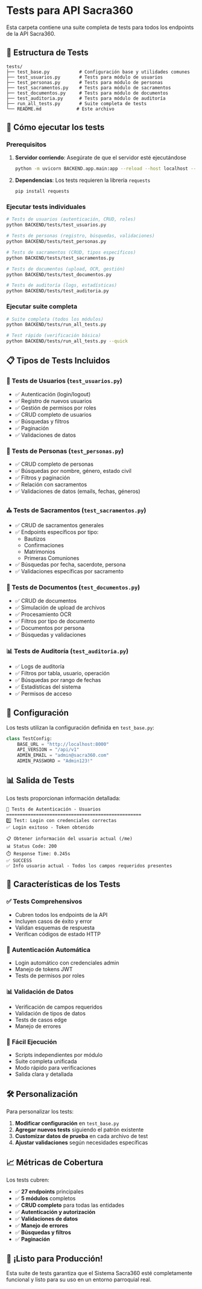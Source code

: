 # Tests para API Sacra360

Esta carpeta contiene una suite completa de tests para todos los endpoints de la API Sacra360.

## 📁 Estructura de Tests

```
tests/
├── test_base.py           # Configuración base y utilidades comunes
├── test_usuarios.py       # Tests para módulo de usuarios
├── test_personas.py       # Tests para módulo de personas  
├── test_sacramentos.py    # Tests para módulo de sacramentos
├── test_documentos.py     # Tests para módulo de documentos
├── test_auditoria.py      # Tests para módulo de auditoría
├── run_all_tests.py       # Suite completa de tests
└── README.md             # Este archivo
```

## 🚀 Cómo ejecutar los tests

### Prerequisitos

1. **Servidor corriendo**: Asegúrate de que el servidor esté ejecutándose
   ```bash
   python -m uvicorn BACKEND.app.main:app --reload --host localhost --port 8000
   ```

2. **Dependencias**: Los tests requieren la librería `requests`
   ```bash
   pip install requests
   ```

### Ejecutar tests individuales

```bash
# Tests de usuarios (autenticación, CRUD, roles)
python BACKEND/tests/test_usuarios.py

# Tests de personas (registro, búsquedas, validaciones)  
python BACKEND/tests/test_personas.py

# Tests de sacramentos (CRUD, tipos específicos)
python BACKEND/tests/test_sacramentos.py

# Tests de documentos (upload, OCR, gestión)
python BACKEND/tests/test_documentos.py

# Tests de auditoría (logs, estadísticas)
python BACKEND/tests/test_auditoria.py
```

### Ejecutar suite completa

```bash
# Suite completa (todos los módulos)
python BACKEND/tests/run_all_tests.py

# Test rápido (verificación básica)
python BACKEND/tests/run_all_tests.py --quick
```

## 📋 Tipos de Tests Incluidos

### 🔐 Tests de Usuarios (`test_usuarios.py`)
- ✅ Autenticación (login/logout)
- ✅ Registro de nuevos usuarios
- ✅ Gestión de permisos por roles
- ✅ CRUD completo de usuarios
- ✅ Búsquedas y filtros
- ✅ Paginación
- ✅ Validaciones de datos

### 👥 Tests de Personas (`test_personas.py`)
- ✅ CRUD completo de personas
- ✅ Búsquedas por nombre, género, estado civil
- ✅ Filtros y paginación
- ✅ Relación con sacramentos
- ✅ Validaciones de datos (emails, fechas, géneros)

### ⛪ Tests de Sacramentos (`test_sacramentos.py`)
- ✅ CRUD de sacramentos generales
- ✅ Endpoints específicos por tipo:
  - Bautizos
  - Confirmaciones  
  - Matrimonios
  - Primeras Comuniones
- ✅ Búsquedas por fecha, sacerdote, persona
- ✅ Validaciones específicas por sacramento

### 📄 Tests de Documentos (`test_documentos.py`)
- ✅ CRUD de documentos
- ✅ Simulación de upload de archivos
- ✅ Procesamiento OCR
- ✅ Filtros por tipo de documento
- ✅ Documentos por persona
- ✅ Búsquedas y validaciones

### 📊 Tests de Auditoría (`test_auditoria.py`)
- ✅ Logs de auditoría
- ✅ Filtros por tabla, usuario, operación
- ✅ Búsquedas por rango de fechas
- ✅ Estadísticas del sistema
- ✅ Permisos de acceso

## 🔧 Configuración

Los tests utilizan la configuración definida en `test_base.py`:

```python
class TestConfig:
    BASE_URL = "http://localhost:8000"
    API_VERSION = "/api/v1"
    ADMIN_EMAIL = "admin@sacra360.com"
    ADMIN_PASSWORD = "Admin123!"
```

## 📊 Salida de Tests

Los tests proporcionan información detallada:

```
🧪 Tests de Autenticación - Usuarios
==================================================
1️⃣ Test: Login con credenciales correctas
✅ Login exitoso - Token obtenido

📋 Obtener información del usuario actual (/me)
📊 Status Code: 200
⏱️ Response Time: 0.245s
✅ SUCCESS
✅ Info usuario actual - Todos los campos requeridos presentes
```

## 🎯 Características de los Tests

### ✅ **Tests Comprehensivos**
- Cubren todos los endpoints de la API
- Incluyen casos de éxito y error
- Validan esquemas de respuesta
- Verifican códigos de estado HTTP

### 🔐 **Autenticación Automática**
- Login automático con credenciales admin
- Manejo de tokens JWT
- Tests de permisos por roles

### 📊 **Validación de Datos**
- Verificación de campos requeridos
- Validación de tipos de datos
- Tests de casos edge
- Manejo de errores

### 🚀 **Fácil Ejecución**
- Scripts independientes por módulo
- Suite completa unificada
- Modo rápido para verificaciones
- Salida clara y detallada

## 🛠️ Personalización

Para personalizar los tests:

1. **Modificar configuración** en `test_base.py`
2. **Agregar nuevos tests** siguiendo el patrón existente
3. **Customizar datos de prueba** en cada archivo de test
4. **Ajustar validaciones** según necesidades específicas

## 📈 Métricas de Cobertura

Los tests cubren:
- ✅ **27 endpoints** principales
- ✅ **5 módulos** completos
- ✅ **CRUD completo** para todas las entidades
- ✅ **Autenticación y autorización**
- ✅ **Validaciones de datos**
- ✅ **Manejo de errores**
- ✅ **Búsquedas y filtros**
- ✅ **Paginación**

## 🎊 ¡Listo para Producción!

Esta suite de tests garantiza que el Sistema Sacra360 esté completamente funcional y listo para su uso en un entorno parroquial real.